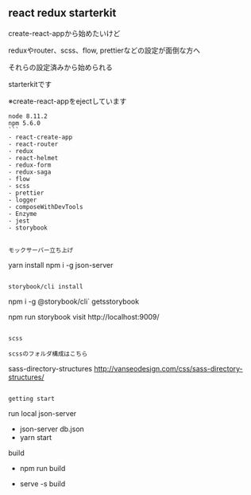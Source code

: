 ## react redux starterkit

create-react-appから始めたいけど

reduxやrouter、scss、flow, prettierなどの設定が面倒な方へ

それらの設定済みから始められる

starterkitです

※create-react-appをejectしています

````
node 8.11.2
npm 5.6.0
```
- react-create-app
- react-router
- redux
- react-helmet
- redux-form
- redux-saga
- flow
- scss
- prettier
- logger
- composeWithDevTools
- Enzyme
- jest
- storybook


モックサーバー立ち上げ

````
yarn install
npm i -g json-server
```

storybook/cli install

```
npm i -g @storybook/cli`
getsstorybook

npm run storybook
visit http://localhost:9009/

```

scss

scssのフォルダ構成はこちら

```
sass-directory-structures
http://vanseodesign.com/css/sass-directory-structures/
```

getting start

```
run local json-server
- json-server db.json
- yarn start

build
-  npm run build

- serve -s build

```

